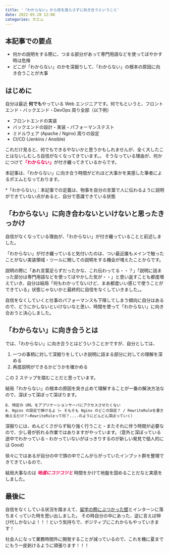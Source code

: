 ```yaml
---
title: '「わからない」から目を逸らさずに向き合うということ'
date: 2022-05-28 12:00
categories: ポエム
---
```


## 本記事での要点

- 何かの説明をする際に、つまる部分があって専門用語などを使ってぼやかす時は危険
- どこが「わからない」のかを深掘りして、「わからない」の根本の原因に向き合うことが大事

## はじめに

自分は最近 **何でも**やっている Web エンジニアです。何でもというと、フロントエンド・バックエンド・DevOps 周り全部（以下例）

- フロントエンドの実装
- バックエンドの設計・実装・パフォーマンステスト
- ミドルウェア (Apache / Nginx) 周りの設定
- CI/CD (Jenkins / Ansible)

これだけ見ると、何でもできるやないかと思うかもしれませんが、全く大したことはないしむしろ自信がなくなってきています。。
そうなっている理由が、何かにつけて<span style="color: #ec004c; font-weight: bold;">「わからない」</span>が付き纏ってきているからです。

本記事は、「わからない」に向き合う時間がどれほど大事かを実感した筆者によるポエムとなっております。

\*「わからない」：本記事での定義は、物事を自分の言葉で人に伝わるように説明ができていない点があると、自分で意識できている状態

## 「わからない」に向き合わないといけないと思ったきっかけ

自信がなくなっている理由が、「わからない」が付き纏っていることと前述しました。

「わからない」が付き纏っていると気付いたのは、つい最近誰もメインで触ったことがない実装領域・ツールに関しての説明をする機会が増えたことからです。

説明の際に「あれ言葉足らずだったかな、これ伝わってる・・？」「説明に詰まった部分は専門用語などを使ってぼやかした気が・・」と思い返すことも都度増えていき、自分は結局「何もわかってないけど、まあ都度いい感じで使うことができている」状態じゃないかと最終的に自信をなくしていきました。。

自信をなくしていくと仕事のパフォーマンスも下降してしまう傾向に自分はあるので、どうにかしないといけないなと思い、時間を使って「わからない」に向き合おうと決心しました。

## 「わからない」に向き合うとは

では、「わからない」に向き合うとはどういうことかですが、自分としては、

1. 一つの事柄に対して深掘りをしていき説明に詰まる部分に対しての理解を深める
2. 再度説明ができるかどうかを確かめる

この 2 ステップを踏むことだと思っています。

結局「わからない」の根本の原因を突き止めて理解することが一番の解決方法なので、深ぼって深ぼって深ぼります。

```
Q. 特定の URL をアプリケーションサーバにアクセスさせたくない
A. Nginx の設定で弾けるよ（← そもそも Nginx のどこの設定？ / RewriteRuleを書き換えるだけ？←RewriteRuleって何？....のようにどんどん深ぼっていく）
```

深掘りには、めんどくさがらず粘り強く行うこと・またそれに伴う時間が必要なので、少し骨が折れる作業ではありますがやっています。（意外と深ぼっている途中でわかっている・わかっていないがはっきりするのが新しい発見で個人的には Good）

徐々にではあるが自分の中で頭の中でこんがらがっていたインプット群を整理できてきているので、

結局大事なのは
<span style="color: #ec004c; font-weight: bold;">_地道にコツコツと_</span>
時間をかけて地盤を固めることだなと実感をしました。

## 最後に

自信をなくしている状況を踏まえて、[留学の際にぶつかった壁](https://kaorumuta.me/blog/posts/7)とインターンに落ちまくっていた時を思い出しました。
その時自分の中にあった、逆に言えば伸び代しかないよ！！！という気持ちで、ポジティブにこれからもやっていきます！

社会人になって業務時間外に開発することが減っているので、これを機に夏までにもう一皮剥けるように頑張ります！！！
